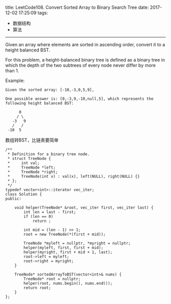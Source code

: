 title: LeetCode108. Convert Sorted Array to Binary Search Tree
date: 2017-12-02 17:25:09
tags:
- 数据结构
- 算法
---

Given an array where elements are sorted in ascending order, convert it to a height balanced BST.

For this problem, a height-balanced binary tree is defined as a binary tree in which the depth of the two subtrees of every node never differ by more than 1.


Example:

```
Given the sorted array: [-10,-3,0,5,9],

One possible answer is: [0,-3,9,-10,null,5], which represents the following height balanced BST:

      0
     / \
   -3   9
   /   /
 -10  5
```

数组转BST，比链表要简单

```
/**
 * Definition for a binary tree node.
 * struct TreeNode {
 *     int val;
 *     TreeNode *left;
 *     TreeNode *right;
 *     TreeNode(int x) : val(x), left(NULL), right(NULL) {}
 * };
 */
typedef vector<int>::iterator vec_iter;
class Solution {
public:
    
    void helper(TreeNode* &root, vec_iter first, vec_iter last) {
        int len = last - first;
        if (len == 0)
            return ;
        
        int mid = (len - 1) >> 1;
        root = new TreeNode(*(first + mid));
        
        TreeNode *myleft = nullptr, *myright = nullptr;
        helper(myleft, first, first + mid);
        helper(myright, first + mid + 1, last);
        root->left = myleft;
        root->right = myright;
    }
    
    TreeNode* sortedArrayToBST(vector<int>& nums) {
        TreeNode* root = nullptr;
        helper(root, nums.begin(), nums.end());
        return root;
    }
};
```
